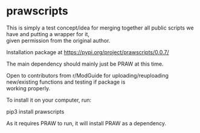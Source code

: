 # prawscripts

This is simply a test concept/idea for merging together all public scripts we have and putting a wrapper for it,  
given permission from the original author.

Installation package at https://pypi.org/project/prawscripts/0.0.7/

The main dependency should mainly just be PRAW at this time.

Open to contributors from r/ModGuide for uploading/reuploading new/existing functions and testing if package is  
working properly.

To install it on your computer, run:

pip3 install prawscripts

As it requires PRAW to run, it will install PRAW as a dependency.

